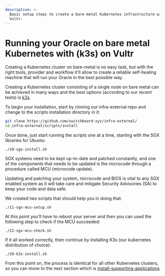 ```yaml
---
description: >-
  Basic setup steps to create a bare-metal Kubernetes infrastructure with K3S on
  Vultr.
---
```


# Running your Oracle on bare metal Kubernetes with (k3s) on Vultr

Creating a Kubernetes cluster on bare-metal is no easy task, but with the right tools, provider and workflow it'll allow to create a reliable self-healing machine that will run your Oracle in the best possible way.

Creating a Kubernetes cluster consisting of a single node on bare metal can be achieved in many ways and the best options (according to our recent tests) is [k3s](https://k3s.io).

To begin your installation, start by cloning our infra-external repo and change to the scripts installation directory in it:

```bash
git clone https://github.com/switchboard-xyz/infra-external/
cd infra-external/scripts/install
```

Once done, just start running the scripts one at a time, starting with the SGX libraries for Ubuntu:

```
./10-sgx-install.sh
```

SGX systems need to be kept up-to-date and patched constantly, and one of the components that needs to be updated is the microcode through a procedure called MCU (microcode update).

Updating and patching your system, microcode and BIOS is vital to any SGX enabled system as it will take care and mitigate Security Advisories (SA) to keep your code and data safe.

We created two scripts that should help you in doing that:

```
./11-sgx-mcu-setup.sh
```

At this point you'll have to reboot your server and then you can used the following step to check if the MCU succeeded:

```
./12-sgx-mcu-check.sh
```

If it all worked correctly, then continue by installing K3s (our kubernetes distribution of choice):

```
./20-k3s-install.sh
```

From this point on, the process is identical for all other Kubernetes clusters, so you can move to the next section which is [install-supporting-applications](../install-supporting-applications/ "mention")
